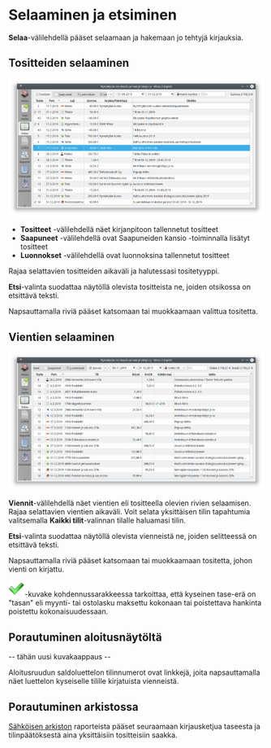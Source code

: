 # Selaaminen ja etsiminen

**Selaa**-välilehdellä pääset selaamaan ja hakemaan jo tehtyjä kirjauksia.

## Tositteiden selaaminen

![](tositteet.png)

- **Tositteet** -välilehdellä näet kirjanpitoon tallennetut tositteet
- **Saapuneet** -välilehdellä ovat Saapuneiden kansio -toiminnalla lisätyt tositteet
- **Luonnokset** -välilehdellä ovat luonnoksina tallennetut tositteet

Rajaa selattavien tositteiden aikaväli ja halutessasi tositetyyppi.

**Etsi**-valinta suodattaa näytöllä olevista tositteista ne, joiden otsikossa on etsittävä teksti.

Napsauttamalla riviä pääset katsomaan tai muokkaamaan valittua tositetta.

## Vientien selaaminen

![](viennit.png)

**Viennit**-välilehdellä näet vientien eli tositteella olevien rivien selaamisen.
Rajaa selattavien vientien aikaväli. Voit selata yksittäisen tilin tapahtumia
valitsemalla **Kaikki tilit**-valinnan tilalle haluamasi tilin.

**Etsi**-valinta suodattaa näytöllä olevista vienneistä ne, joiden selitteessä on
etsittävä teksti.

Napsauttamalla riviä pääset katsomaan tai muokkaamaan tositetta, johon vienti on
kirjattu.

![](ok.png)-kuvake kohdennussarakkeessa tarkoittaa, että kyseinen tase-erä on "tasan" eli myynti- tai ostolasku maksettu kokonaan tai poistettava hankinta poistettu kokonaisuudessaan.

## Porautuminen aloitusnäytöltä

-- tähän uusi kuvakaappaus --

Aloitusruudun saldoluettelon tilinnumerot ovat linkkejä, joita napsauttamalla näet luettelon kyseiselle tilille kirjatuista vienneistä.

## Porautuminen arkistossa

[Sähköisen arkiston](/tilikaudet/arkisto) raporteista pääset seuraamaan kirjausketjua taseesta ja tilinpäätöksestä aina yksittäisiin tositteisiin saakka.
